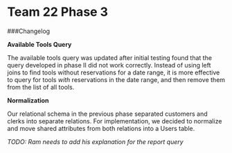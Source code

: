 Team 22 Phase 3
===

###Changelog

**Available Tools Query**

The available tools query was updated after initial testing found that the query developed in phase II did not work correctly.
Instead of using left joins to find tools without reservations for a date range, it is more effective to query for tools *with* reservations 
in the date range, and then remove them from the list of all tools. 

**Normalization**

Our relational schema in the previous phase separated customers and clerks into separate relations.  For implementation, we decided to normalize and move shared attributes from both relations into a Users table.

*TODO: Ram needs to add his explanation for the report query*

